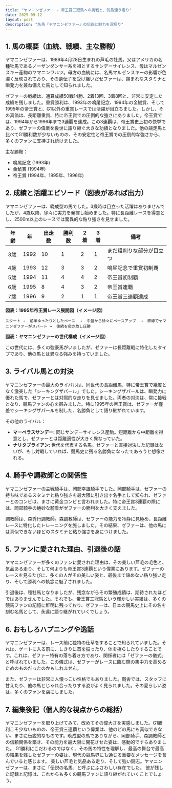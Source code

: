 ```yaml
---
title: "ヤマニンゼファー - 帝王賞三冠馬への挑戦と、気品漂う走り"
date: 2025-09-12
layout: post
description: "名馬『ヤマニンゼファー』の伝説と魅力を深堀り"
---
```


## 1. 馬の概要（血統、戦績、主な勝鞍）

ヤマニンゼファーは、1989年4月28日生まれの芦毛の牡馬。父はアメリカの名種牡馬であるノーザンダンサー系を祖とするサンデーサイレンス、母はマルゼンスキー産駒のヤマニンワルツ。母方の血統には、名馬マルゼンスキーの影響が色濃く反映されており、その遺伝子を受け継いだゼファーは、類まれなスタミナと瞬発力を兼ね備えた馬として知られました。

ゼファーの戦績は、通算成績50戦14勝、2着13回、3着8回と、非常に安定した成績を残しました。重賞勝利は、1993年の鳴尾記念、1994年の金鯱賞、そして1995年の帝王賞と、G1以外の重賞レースでは活躍が目立ちました。しかし、その真価は、長距離重賞、特に帝王賞での圧倒的な強さにありました。帝王賞では、1994年から1996年まで3連覇を達成。この3連覇は、帝王賞史上初の快挙であり、ゼファーの偉業を後世に語り継ぐ大きな功績となりました。他の競走馬と比べてG1勝利数が少ないものの、その安定性と帝王賞での圧倒的な強さから、多くのファンに支持され続けました。


主な勝鞍：

* 鳴尾記念 (1993年)
* 金鯱賞 (1994年)
* 帝王賞 (1994年、1995年、1996年)


## 2. 成績と活躍エピソード（図表があれば出力）

ヤマニンゼファーは、晩成型の馬でした。3歳時は目立った活躍はありませんでしたが、4歳以降、徐々に実力を発揮し始めました。特に長距離レースを得意とし、2500m以上のレースでは驚異的な粘り強さを見せました。

| 年齢 | 年 | 出走数 | 勝利数 | 2着 | 3着 | 備考 |
|---|---|---|---|---|---|---|
| 3歳 | 1992 | 10 | 1 | 2 | 1 | まだ粗削りな部分が目立つ |
| 4歳 | 1993 | 12 | 3 | 3 | 2 | 鳴尾記念で重賞初制覇 |
| 5歳 | 1994 | 11 | 4 | 4 | 2 | 帝王賞初制覇 |
| 6歳 | 1995 | 8 | 4 | 3 | 2 | 帝王賞連覇 |
| 7歳 | 1996 | 9 | 2 | 1 | 1 | 帝王賞三連覇達成 |


**図表：1995年帝王賞レース展開図（イメージ図）**

```
スタート →  前半ゆったりとしたペース  →  中盤から徐々にペースアップ  →  直線でヤマニンゼファーがスパート →  後続を突き放し圧勝
```

**図表：ヤマニンゼファーの世代構成（イメージ図）**

この世代には、多くの強豪馬がいましたが、ゼファーは長距離戦に特化したタイプであり、他の馬とは異なる強みを持っていました。


## 3. ライバル馬との対決

ヤマニンゼファーの最大のライバルは、同世代の長距離馬、特に帝王賞で幾度となく激突した「シーキングザパール」でした。シーキングザパールは、瞬発力に優れた馬で、ゼファーとは対照的な走りを見せました。両者の対決は、常に接戦となり、競馬ファンの心を掴みました。特に1995年の帝王賞は、ゼファーが僅差でシーキングザパールを制した、名勝負として語り継がれています。


その他のライバル：

* **マーベラスサンデー:**  同じサンデーサイレンス産駒。短距離から中距離を得意とし、ゼファーとは距離適性が大きく異なっていた。
* **ナリタブライアン:**  世代を代表する名馬。ゼファーと直接対決した記録はないが、もし対戦していれば、競馬史に残る名勝負になったであろうと想像される。


## 4. 騎手や調教師との関係性

ヤマニンゼファーの主戦騎手は、岡部幸雄騎手でした。岡部騎手は、ゼファーの持ち味であるスタミナと粘り強さを最大限に引き出す名手として知られ、ゼファーとのコンビは、まさに黄金コンビと言われました。特に帝王賞3連覇の際には、岡部騎手の絶妙な騎乗がゼファーの勝利を大きく支えました。

調教師は、森秀行調教師。森調教師は、ゼファーの能力を冷静に見極め、長距離レースに特化したトレーニングを施しました。その結果、ゼファーは、他の馬には真似できないほどのスタミナと粘り強さを身につけました。


## 5. ファンに愛された理由、引退後の話

ヤマニンゼファーが多くのファンに愛された理由は、その美しい芦毛の毛色と、気品ある走り、そして何よりも帝王賞3連覇という偉業にあります。ゼファーのレースを見るたびに、多くの人がその美しい姿と、最後まで諦めない粘り強い走り、そして勝利への執念に魅了されました。

引退後は、種牡馬となりましたが、残念ながらその繁殖成績は、期待されたほどではありませんでした。それでも、帝王賞三冠馬という輝かしい実績は、多くの競馬ファンの記憶に鮮明に残っており、ゼファーは、日本の競馬史上にその名を刻む名馬として、永遠に語り継がれていくでしょう。


## 6. おもしろハプニングや逸話

ヤマニンゼファーは、レース前に独特の仕草をすることで知られていました。それは、ゲートに入る前に、しきりに首を振ったり、体を揺らしたりすることです。これは、ゼファー特有の落ち着き方であり、関係者には「ゼファーの儀式」と呼ばれていました。この儀式は、ゼファーがレースに臨む際の集中力を高めるためのものだったのかもしれません。


また、ゼファーは非常に人懐っこい性格でもありました。厩舎では、スタッフに甘えたり、他の馬とじゃれ合ったりする姿がよく見られました。その愛らしい姿は、多くのファンを虜にしました。


## 7. 編集後記（個人的な視点からの総括）

ヤマニンゼファーを取り上げてみて、改めてその偉大さを実感しました。G1勝利こそ少ないものの、帝王賞三連覇という偉業は、他のどの馬にも真似できない、まさに伝説的なものです。晩成型の馬でありながら、岡部騎手、森調教師との信頼関係を築き、その能力を最大限に開花させた姿は、感動的ですらありました。  G1勝利にこだわるのではなく、その馬の特性を理解し、最高の舞台で最高の結果を残したゼファーの姿は、現代の競馬界にも通じる重要なメッセージを含んでいると感じます。  美しい芦毛と気品ある走り、そして強い闘志。ヤマニンゼファーは、まさに「伝説の名馬」と呼ぶにふさわしい存在でした。  彼が残した記録と記憶は、これからも多くの競馬ファンに語り継がれていくことでしょう。
